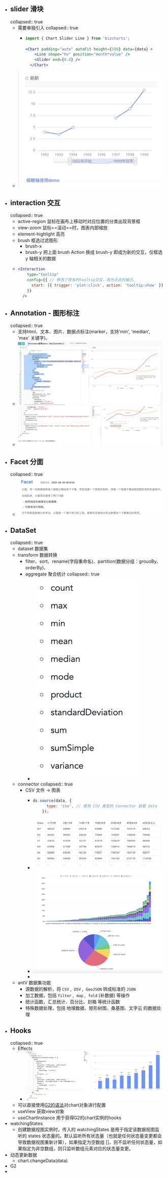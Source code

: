 - ## slider 滑块
  collapsed:: true
	- 需要单独引入
	  collapsed:: true
		- ```jsx
		  import { Chart Slider Line } from 'bizcharts';
		  
		  <Chart padding="auto" autoFit height={500} data={data} >
		      <Line shape="hv" position="month*value" />
		      <Slider end={0.8} />
		    </Chart>
		  ```
	- ![image.png](../assets/image_1661780299302_0.png)
- ## interaction  交互
  collapsed:: true
	- active-region  鼠标在画布上移动时对应位置的分类出现背景框
	- view-zoom  鼠标==滚动==时，图表内部缩放
	- element-highlight 高亮
	- brush  框选过滤图形
		- brush-x
		- brush-y  把上面 brush Action 换成 brush-y 即成为新的交互，仅框选 y 轴相关的数据
	- ```jsx
	  <Interaction
	      type="tooltip"
	      config={{ // 修改了原有的tooltip交互，改为点击时展示。
	        start: [{ trigger: 'plot:click', action: 'tooltip:show' }],
	      }}
	    />
	  ```
- ## Annotation - 图形标注
  collapsed:: true
	- 支持html、文本、图片、数据点标注(marker，支持'min', 'median', 'max' 关键字)、
	- ![image.png](../assets/image_1661780809204_0.png)
	- ![image.png](../assets/image_1661780952247_0.png)
- ## Facet 分面
  collapsed:: true
	- ![image.png](../assets/image_1661781227335_0.png)
- ## DataSet
  collapsed:: true
	- dataset 数据集
	- transform  数据转换
		- filter、sort、rename(字段重命名)、partition(数据分组：grouoBy、orderBy)、
		- aggregate 聚合统计
		  collapsed:: true
			- ![image.png](../assets/image_1661782067121_0.png)
	- connector
	  collapsed:: true
		- CSV 文件 ->  图表
			- ```jsx
			  ds.source(data, {
			        type: 'csv', // 使用 CSV 类型的 Connector 装载 data
			      });
			  ```
			- ![image.png](../assets/image_1661782654135_0.png)
			- ![image.png](../assets/image_1661782639800_0.png)
			-
	- antV 数据集功能
		- 源数据的解析，将 `CSV` ,  `DSV` ,  `GeoJSON` 转成标准的 `JSON`
		- 加工数据，包括 `filter` ,  `map` ,  `fold` (补数据) 等操作
		- 统计函数，汇总统计、百分比、封箱 等统计函数
		- 特殊数据处理，包括 地理数据、矩形树图、桑基图、文字云 的数据处理
- ## Hooks
  collapsed:: true
	- Effects
		- ![image.png](../assets/image_1661782339945_0.png)
	- 可以直接使用[G2的语法](https://g2.antv.vision/zh/docs/manual/about-g2)对chart对象进行配置
	- useView  获取view对象
	- useChartInstance 用于获得G2的chart实例的hooks
- watchingStates
	- 创建数据视图实例时，传入的 watchingStates 是用于指定该数据视图监听的 states 状态量的。默认监听所有状态量（也就是任何状态量变更都会导致数据视图重新计算），如果指定为空数组 []，则不监听任何状态量，如果指定为非空数组，则只监听数组元素对应的状态量变更。
- 动态更新数据
	- chart.changeData(data)
- G2
-